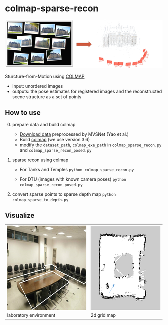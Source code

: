 # colmap-sparse-recon
<img src="figure/figure1_sfm.png">

Sturcture-from-Motion using [COLMAP](https://colmap.github.io/index.html)

* input: unordered images
* outputs: the pose estimates for registered images and the reconstructed scene structure as a set of points

## How to use
0. prepare data and build colmap
   + [Download data](https://github.com/YoYo000/MVSNet#download) preprocessed by MVSNet (Yao et al.)
   + Build [colmap](https://github.com/colmap/colmap/tree/3.6) (we use version 3.6)
   + modify the `dataset_path`, `colmap_exe_path` in `colmap_sparse_recon.py` and `colmap_sparse_recon_posed.py`

1. sparse recon using colmap
   + For Tanks and Temples 
     `python colmap_sparse_recon.py`

   + For DTU (images with known camera poses)
     `python colmap_sparse_recon_posed.py`

2. convert sparse points to sparse depth map
   `python colmap_sparse_to_depth.py`

## Visualize
 <table align="center">
  <tr>
    <td><img src="https://github.com/Todd-Qi/GMapping-ROS-Navigation/blob/master/map/lab-map.jpg" width="480" height="270"></td>
    <td><img src="https://github.com/Todd-Qi/GMapping-ROS-Navigation/blob/master/map/lab-2d-grid-map.png" width="480" height="270"></td>
  </tr>
  <tr>
    <td>laboratory environment</td>
    <td>2d grid map</td>
  </tr>
</table>

